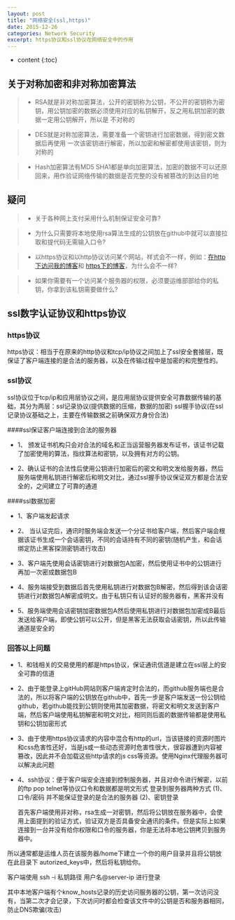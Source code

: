 ```yaml
---
layout: post
title: "网络安全(ssl,https)"
date: 2015-12-26
categories: Network Security
excerpt: https协议和ssl协议在网络安全中的作用
---
```


* content
{:toc}

## 关于对称加密和非对称加密算法

> * RSA就是非对称加密算法，公开的密钥称为公钥，不公开的密钥称为密钥，用公钥加密的数据必须使用对应的私钥解开，反之用私钥加密的数据一定用公钥解开，所以是
不对称的

> * DES就是对称加密算法，需要准备一个密钥进行加密数据，得到密文数据后再使用 一次该密钥进行解密，所以加密和解密都使用该密钥，则为对称的

> * Hash加密算法有MD5 SHA1都是单向加密算法，加密的数据不可以还原回来，用作验证网络传输的数据是否完整的没有被篡改的到达目的地

## 疑问

> * 关于各种网上支付采用什么机制保证安全可靠?

> * 为什么只需要将本地使用rsa算法生成的公钥放在github中就可以直接拉取和提代码无需输入口令?

> * 以https协议和以http协议访问某个网站，样式会不一样，例如：[在http下访问我的博客](http://dymdmy2120.github.io)和 [https下的博客](https://dymdmy2120.github.io)，为什么会不一样?

> * 如果你需要有一个访问某个服务器的权限，必须要运维部部给你的私钥，你拿到该私钥需要做什么?

## ssl数字认证协议和https协议

### https协议

https协议：相当于在原来的http协议和tcp/ip协议之间加上了ssl安全套接层，既保证了客户端连接的是合法的服务器，以及在传输过程中是加密的和完整性的。

### ssl协议

 ssl协议位于tcp/ip和应用层协议之间，是应用层协议提供安全可靠数据传输的基础，其分为两层：ssl记录协议(提供数据的压缩，数据的加密) ssl握手协议(在ssl记录协议基础之上，主要在传输数据之前确保双方身份合法)

####ssl保证客户端连接到合法的服务器

 * 1、 颁发证书机构只会对合法的域名和正当运营服务器发布证书，该证书记载了加密使用的算法，指纹算法和密钥，以及拥有对方的公钥。

 * 2、确认证书的合法性后使用公钥进行加密后的密文和明文发给服务器，然后服务端使用私钥进行解密后和明文对比，通过ssl握手协议保证双方都是合法安全的，之间建立了可靠的通道

####ssl数据加密

 * 1、客户端发起请求

 * 2、 当认证完后，通讯时服务端会发送一个分证书给客户端，然后客户端会根据该证书生成一个会话密钥，不同的会话持有不同的密钥(随机产生，和会话绑定防止黑客探测密钥进行攻击)

 * 3、客户端先使用会话密钥进行对数据包A加密，然后使用证书中的公钥进行再加一次密成数据包B 

 * 4、服务端接受到数据后首先使用私钥进行对数据包B解密，然后得到该会话密钥进行对数据包A解密成明文。由于私钥只有认证好的服务器有，黑客并没有

 * 5、服务端使用会话密钥加密数据包A然后使用私钥进行对数据包加密成B最后发送给客户端，即使公钥可以公开，但是黑客无法获取会话密钥，所以此传输通道是安全的

### 回答以上问题

 * 1、和钱相关的交易使用的都是https协议，保证通讯信道是建立在ssl层上的安全可靠的信道

 * 2、由于能登录上gitHub网站则客户端肯定时合法的，而github服务端也是合法的，所以将客户端的公钥放在github中，首先一步是客户端发送一份公钥给github，若github能找到公钥则使用其加密数据，将密文和明文发送到客户端，然后客户端使用私钥解密和明文对比，相同则后面的数据传输都是使用私钥和公钥加密形式

 * 3、由于使用https协议请求的内容中混合有http的url，当该链接的资源时图片和css危害性还好，当是js或一些动态资源时危害性很大，很容器遭到内容被篡改，因此并不会加载这些http请求的js css等资源。使用Nginx代理服务器可以解决此问题

 * 4、ssh协议：便于客户端安全连接到控制服务器，并且对命令进行解密，以前的ftp pop telnet等协议口令和数据都是明文形式
 登录到服务器两种方式
 (1)、口令/密码 并不能保证登录的是合法的服务器
 (2)、密钥登录

   首先客户端使用非对称，rsa生成一对密钥，然后将公钥放在服务器中，会使用上面提到的验证方式，验证双方是否具备安全通讯的条件。但是实际上如果连接到一台并没有给你权限和口令的服务器，你是无法将本地公钥拷贝到服务器中。

 所以通常都是运维人员在该服务器/home下建立一个你的用户目录并且将公钥放在此目录下 autorized_keys中，然后将私钥给你。

 客户端使用 ssh -i 私钥路径 用户名@server-ip 进行登录

其中本地客户端有个know_hosts记录的历史访问服务器的公钥，第一次访问没有，当第二次才会记录，下次访问时都会检查该文件中的公钥是否和服务器相同，防止DNS欺骗(攻击)
